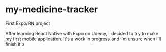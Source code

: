 # my-medicine-tracker
First Expo/RN project

After learning React Native with Expo on Udemy, i decided to try to make my first mobile application. It's a work in progress and i'm unsure when i'll finish it :(
